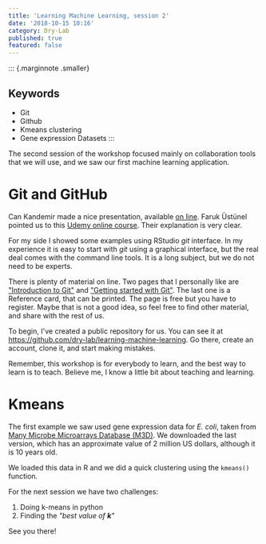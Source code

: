 ```yaml
---
title: 'Learning Machine Learning, session 2'
date: '2018-10-15 10:16'
category: Dry-Lab
published: true
featured: false
---
```


::: {.marginnote .smaller}
## Keywords
+ Git
+ Github
+ Kmeans clustering
+ Gene expression Datasets
:::

The second session of the workshop focused mainly on collaboration tools that we will use, and we saw our first machine learning application.

# Git and GitHub

Can Kandemir made a nice presentation, available [on line](https://docs.google.com/presentation/d/1QMP_5i9T_ntjLcMhm9o3rF26IBKvdpPKe-EVKcLE6lY/edit?usp=sharing). Faruk Üstünel pointed us to this [Udemy online course](https://www.udemy.com/git-started-with-github/learn/v4/content). Their explanation is very clear.

For my side I showed some examples using RStudio *git* interface. In my experience it is easy to start with *git* using a graphical interface, but the real deal comes with the command line tools. It is a long subject, but we do not need to be experts. 

There is plenty of material on line. Two pages that I personally like are ["Introduction to Git"](https://dzone.com/articles/intro-git) and ["Getting started with Git"](https://dzone.com/refcardz/getting-started-git?chapter=1). The last one is a Reference card, that can be printed. The page is free but you have to register. Maybe that is not a good idea, so feel free to find other material, and share with the rest of us.

To begin, I've created a public repository for us. You can see it at <https://github.com/dry-lab/learning-machine-learning>. Go there, create an account, clone it, and start making mistakes.

Remember, this workshop is for everybody to learn, and the best way to learn is to teach. Believe me, I know a little bit about teaching and learning.

# Kmeans
The first example we saw used gene expression data for *E. coli*, taken from [Many Microbe Microarrays Database (M3D)](http://m3d.mssm.edu/norm/). We downloaded the last version, which has an approximate value of 2 million US dollars, although it is 10 years old.

We loaded this data in R and we did a quick clustering using the `kmeans()` function.

For the next session we have two challenges:

1. Doing k-means in python
2. Finding the _"best value of **k**"_

See you there!

<style>
.marginnote h2 {
    margin: 0;
    padding: 0;
}
.marginnote ul, .marginnote p {
    margin-top: 0;
}
figcaption {
    width: 95%;
    padding-bottom: 1.2em;
    text-align: right;
}
</style>
